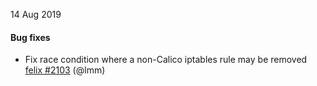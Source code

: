 14 Aug 2019

#### Bug fixes

 - Fix race condition where a non-Calico iptables rule may be removed [felix #2103](https://github.com/projectcalico/felix/pull/2103) (@lmm)
